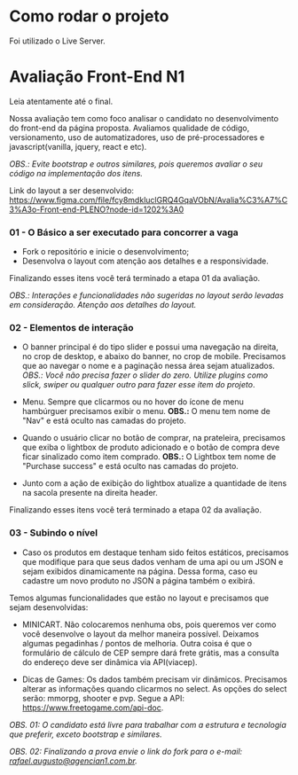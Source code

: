 # Como rodar o projeto #

Foi utilizado o Live Server.

# Avaliação Front-End N1 #

Leia atentamente até o final.

Nossa avaliação tem como foco analisar o candidato no desenvolvimento do front-end da página proposta.
Avaliamos qualidade de código, versionamento, uso de automatizadores, uso de pré-processadores e javascript(vanilla, jquery, react e etc).

*OBS.: Evite bootstrap e outros similares, pois queremos avaliar o seu código na implementação dos itens.*

Link do layout a ser desenvolvido: 
https://www.figma.com/file/fcy8mdkluclGRQ4GqaVObN/Avalia%C3%A7%C3%A3o-Front-end-PLENO?node-id=1202%3A0

### 01 - O Básico a ser executado para concorrer a vaga ###
* Fork o repositório e inicie o desenvolvimento;
* Desenvolva o layout com atenção aos detalhes e a responsividade.

Finalizando esses itens você terá terminado a etapa 01 da avaliação.

*OBS.: Interações e funcionalidades não sugeridas no layout serão levadas em consideração. Atenção aos detalhes do layout.*

### 02 - Elementos de interação ###
* O banner principal é do tipo slider e possui uma navegação na direita, no crop de desktop, e abaixo do banner, no crop de mobile. Precisamos que ao navegar o nome e a paginação nessa área sejam atualizados. *OBS.: Você não precisa fazer o slider do zero. Utilize plugins como slick, swiper ou qualquer outro para fazer esse item do projeto*.

* Menu. Sempre que clicarmos ou no hover do ícone de menu hambúrguer precisamos exibir o menu. **OBS.:** O menu tem nome de "Nav" e está oculto nas camadas do projeto.

* Quando o usuário clicar no botão de comprar, na prateleira, precisamos que exiba o lightbox de produto adicionado e o botão de compra deve ficar sinalizado como item comprado. **OBS.:** O Lightbox tem nome de "Purchase success" e está oculto nas camadas do projeto.

* Junto com a ação de exibição do lightbox atualize a quantidade de itens na sacola presente na direita header.

Finalizando esses itens você terá terminado a etapa 02 da avaliação.

### 03 - Subindo o nível ###
* Caso os produtos em destaque tenham sido feitos estáticos, precisamos que modifique para que seus dados venham de uma api ou um JSON e sejam exibidos dinamicamente na página. Dessa forma, caso eu cadastre um novo produto no JSON a página também o exibirá.

Temos algumas funcionalidades que estão no layout e precisamos que sejam desenvolvidas:
* MINICART. Não colocaremos nenhuma obs, pois queremos ver como você desenvolve o layout da melhor maneira possível. Deixamos algumas pegadinhas / pontos de melhoria. Outra coisa é que o formulário de cálculo de CEP sempre dará frete grátis, mas a consulta do endereço deve ser dinâmica via API(viacep).

* Dicas de Games: Os dados também precisam vir dinâmicos. Precisamos alterar as informações quando clicarmos no select. As opções do select serão: mmorpg, shooter e pvp. Segue a API: https://www.freetogame.com/api-doc.

*OBS. 01: O candidato está livre para trabalhar com a estrutura e tecnologia que preferir, exceto bootstrap e similares.*

*OBS. 02: Finalizando a prova envie o link do fork para o e-mail: rafael.augusto@agencian1.com.br.*
